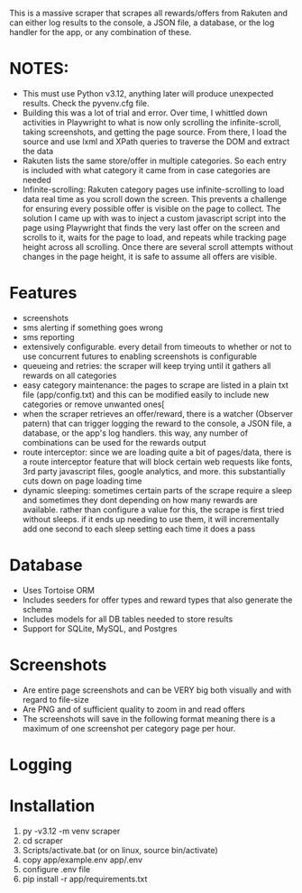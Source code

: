 This is a massive scraper that scrapes all rewards/offers from Rakuten and can either log results to the console, a JSON file, a database, or the log handler for the app, or any combination of these.

# NOTES:
- This must use Python v3.12, anything later will produce unexpected results. Check the pyvenv.cfg file.
- Building this was a lot of trial and error. Over time, I whittled down activities in Playwright to what is now only scrolling the infinite-scroll, taking screenshots, and getting the page source. From there, I load the source and use lxml and XPath queries to traverse the DOM and extract the data
- Rakuten lists the same store/offer in multiple categories. So each entry is included with what category it came from in case categories are needed
- Infinite-scrolling: Rakuten category pages use infinite-scrolling to load data real time as you scroll down the screen. This prevents a challenge for ensuring every possible offer is visible on the page to collect. The solution I came up with was to inject a custom javascript script into the page using Playwright that finds the very last offer on the screen and scrolls to it, waits for the page to load, and repeats while tracking page height across all scrolling. Once there are several scroll attempts without changes in the page height, it is safe to assume all offers are visible.

# Features
- screenshots
- sms alerting if something goes wrong
- sms reporting
- extensively configurable. every detail from timeouts to whether or not to use concurrent futures to enabling screenshots is configurable
- queueing and retries: the scraper will keep trying until it gathers all rewards on all categories
- easy category maintenance: the pages to scrape are listed in a plain txt file (app/config.txt) and this can be modified easily to include new categories or remove unwanted ones[
- when the scraper retrieves an offer/reward, there is a watcher (Observer patern) that can trigger logging the reward to the console, a JSON file, a database, or the app's log handlers. this way, any number of combinations can be used for the rewards output
- route interceptor: since we are loading quite a bit of pages/data, there is a route interceptor feature that will block certain web requests like fonts, 3rd party javascript files, google analytics, and more. this substantially cuts down on page loading time
- dynamic sleeping: sometimes certain parts of the scrape require a sleep and sometimes they dont depending on how many rewards are available. rather than configure a value for this, the scrape is first tried without sleeps. if it ends up needing to use them, it will incrementally add one second to each sleep setting each time it does a pass

# Database
- Uses Tortoise ORM
- Includes seeders for offer types and reward types that also generate the schema
- Includes models for all DB tables needed to store results
- Support for SQLite, MySQL, and Postgres

# Screenshots
- Are entire page screenshots and can be VERY big both visually and with regard to file-size
- Are PNG and of sufficient quality to zoom in and read offers
- The screenshots will save in the following format meaning there is a maximum of one screenshot per category page per hour.

# Logging

# Installation
1) py -v3.12 -m venv scraper
2) cd scraper
3) Scripts/activate.bat (or on linux, source bin/activate)
4) copy app/example.env app/.env
5) configure .env file
6) pip install -r app/requirements.txt